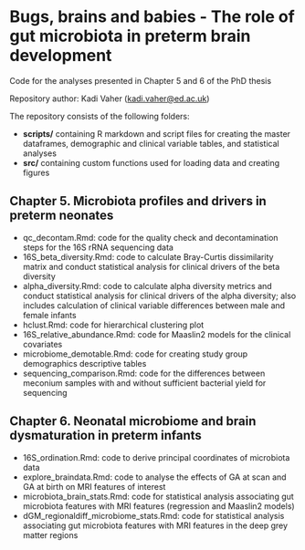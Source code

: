 # Bugs, brains and babies - The role of gut microbiota in preterm brain development

Code for the analyses presented in Chapter 5 and 6 of the PhD thesis

Repository author: Kadi Vaher (kadi.vaher@ed.ac.uk)

The repository consists of the following folders:
- **scripts/** containing R markdown and script files for creating the master dataframes, demographic and clinical variable tables, and statistical analyses 
- **src/** containing custom functions used for loading data and creating figures

## Chapter 5.	Microbiota profiles and drivers in preterm neonates
- qc_decontam.Rmd: code for the quality check and decontamination steps for the 16S rRNA sequencing data
- 16S_beta_diversity.Rmd: code to calculate Bray-Curtis dissimilarity matrix and conduct statistical analysis for clinical drivers of the beta diversity
- alpha_diversity.Rmd: code to calculate alpha diversity metrics and conduct statistical analysis for clinical drivers of the alpha diversity; also includes calculation of clinical variable differences between male and female infants
- hclust.Rmd: code for hierarchical clustering plot
- 16S_relative_abundance.Rmd: code for Maaslin2 models for the clinical covariates
- microbiome_demotable.Rmd: code for creating study group demographics descriptive tables
- sequencing_comparison.Rmd: code for the differences between meconium samples with and without sufficient bacterial yield for sequencing

## Chapter 6.	Neonatal microbiome and brain dysmaturation in preterm infants
- 16S_ordination.Rmd: code to derive principal coordinates of microbiota data
- explore_braindata.Rmd: code to analyse the effects of GA at scan and GA at birth on MRI features of interest
- microbiota_brain_stats.Rmd: code for statistical analysis associating gut microbiota features with MRI features (regression and Maaslin2 models)
- dGM_regionaldiff_microbiome_stats.Rmd: code for statistical analysis associating gut microbiota features with MRI features in the deep grey matter regions
